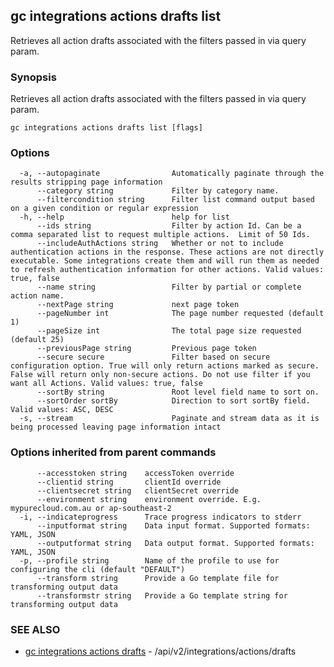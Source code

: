 ## gc integrations actions drafts list

Retrieves all action drafts associated with the filters passed in via query param.

### Synopsis

Retrieves all action drafts associated with the filters passed in via query param.

```
gc integrations actions drafts list [flags]
```

### Options

```
  -a, --autopaginate                Automatically paginate through the results stripping page information
      --category string             Filter by category name.
      --filtercondition string      Filter list command output based on a given condition or regular expression
  -h, --help                        help for list
      --ids string                  Filter by action Id. Can be a comma separated list to request multiple actions.  Limit of 50 Ids.
      --includeAuthActions string   Whether or not to include authentication actions in the response. These actions are not directly executable. Some integrations create them and will run them as needed to refresh authentication information for other actions. Valid values: true, false
      --name string                 Filter by partial or complete action name.
      --nextPage string             next page token
      --pageNumber int              The page number requested (default 1)
      --pageSize int                The total page size requested (default 25)
      --previousPage string         Previous page token
      --secure secure               Filter based on secure configuration option. True will only return actions marked as secure. False will return only non-secure actions. Do not use filter if you want all Actions. Valid values: true, false
      --sortBy string               Root level field name to sort on.
      --sortOrder sortBy            Direction to sort sortBy field. Valid values: ASC, DESC
  -s, --stream                      Paginate and stream data as it is being processed leaving page information intact
```

### Options inherited from parent commands

```
      --accesstoken string    accessToken override
      --clientid string       clientId override
      --clientsecret string   clientSecret override
      --environment string    environment override. E.g. mypurecloud.com.au or ap-southeast-2
  -i, --indicateprogress      Trace progress indicators to stderr
      --inputformat string    Data input format. Supported formats: YAML, JSON
      --outputformat string   Data output format. Supported formats: YAML, JSON
  -p, --profile string        Name of the profile to use for configuring the cli (default "DEFAULT")
      --transform string      Provide a Go template file for transforming output data
      --transformstr string   Provide a Go template string for transforming output data
```

### SEE ALSO

* [gc integrations actions drafts](gc_integrations_actions_drafts.html)	 - /api/v2/integrations/actions/drafts


